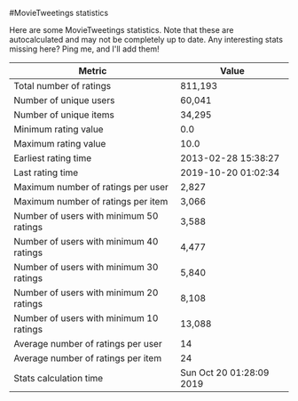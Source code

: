 #MovieTweetings statistics

Here are some MovieTweetings statistics. Note that these are autocalculated and may not be completely up to date. Any interesting stats missing here? Ping me, and I'll add them!

Metric | Value
--- | ---
Total number of ratings                 | 811,193
Number of unique users                  | 60,041
Number of unique items                  | 34,295
Minimum rating value                    | 0.0
Maximum rating value                    | 10.0
Earliest rating time                    | 2013-02-28 15:38:27
Last rating time                        | 2019-10-20 01:02:34
Maximum number of ratings per user      | 2,827
Maximum number of ratings per item      | 3,066
Number of users with minimum 50 ratings | 3,588
Number of users with minimum 40 ratings | 4,477
Number of users with minimum 30 ratings | 5,840
Number of users with minimum 20 ratings | 8,108
Number of users with minimum 10 ratings | 13,088
Average number of ratings per user      | 14
Average number of ratings per item      | 24
Stats calculation time                  | Sun Oct 20 01:28:09 2019

